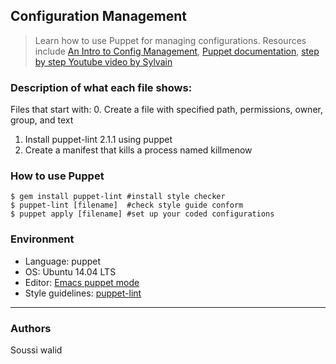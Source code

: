 ## Configuration Management
> Learn how to use Puppet for managing configurations. Resources include
> [An Intro to Config Management](https://www.digitalocean.com/community/tutorials/an-introduction-to-configuration-management),
> [Puppet documentation](https://docs.puppet.com/puppet/3.5/type.html#file),
> [step by step Youtube video by Sylvain](https://www.youtube.com/watch?v=xmzbbe5bxrQ)

### Description of what each file shows:
Files that start with:
0. Create a file with specified path, permissions, owner, group, and text
1. Install puppet-lint 2.1.1 using puppet
2. Create a manifest that kills a process named killmenow

### How to use Puppet
```
$ gem install puppet-lint #install style checker
$ puppet-lint [filename]  #check style guide conform
$ puppet apply [filename] #set up your coded configurations
```

### Environment
* Language: puppet
* OS: Ubuntu 14.04 LTS
* Editor: [Emacs puppet mode](https://github.com/voxpupuli/puppet-mode)
* Style guidelines: [puppet-lint](http://puppet-lint.com/)
---
### Authors
Soussi walid

